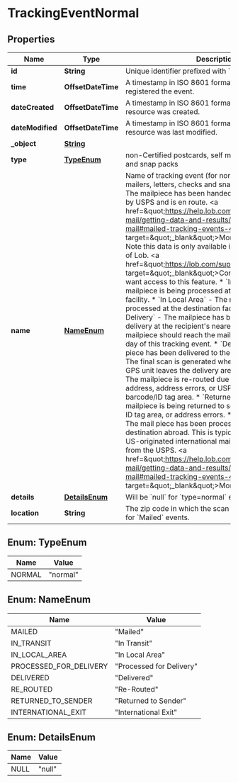 

# TrackingEventNormal


## Properties

| Name | Type | Description | Notes |
|------------ | ------------- | ------------- | -------------|
|**id** | **String** | Unique identifier prefixed with &#x60;evnt_&#x60;. |  |
|**time** | **OffsetDateTime** | A timestamp in ISO 8601 format of the date USPS registered the event. |  [optional] |
|**dateCreated** | **OffsetDateTime** | A timestamp in ISO 8601 format of the date the resource was created. |  |
|**dateModified** | **OffsetDateTime** | A timestamp in ISO 8601 format of the date the resource was last modified. |  |
|**_object** | [**String**](String.md) |  |  |
|**type** | [**TypeEnum**](#TypeEnum) | non-Certified postcards, self mailers, letters, checks and snap packs |  |
|**name** | [**NameEnum**](#NameEnum) | Name of tracking event (for normal postcards, self mailers, letters, checks and snap packs):    * &#x60;Mailed&#x60; - The mailpiece has been handed off to and accepted by USPS     and is en route. &lt;a href&#x3D;\&quot;https://help.lob.com/print-and-mail/getting-data-and-results/tracking-your-mail#mailed-tracking-events-4\&quot; target&#x3D;\&quot;_blank\&quot;&gt;More about     Mailed.&lt;/a&gt;     Note this data is only available in Enterprise editions of     Lob. &lt;a href&#x3D;\&quot;https://lob.com/support/contact#contact\&quot; target&#x3D;\&quot;_blank\&quot;&gt;Contact Sales&lt;/a&gt; if     you want access to this feature.    * &#x60;In Transit&#x60; - The mailpiece is being processed at the entry/origin facility.    * &#x60;In Local Area&#x60; - The mailpiece is being processed at the destination facility.    * &#x60;Processed for Delivery&#x60; - The mailpiece has been greenlit for     delivery at the recipient&#39;s nearest postal facility. The mailpiece     should reach the mailbox within 1 business day of this tracking     event.    * &#x60;Delivered&#x60; - The mail piece has been delivered to      the recipient’s address. The final scan is generated when the mail      carrier&#39;s GPS unit leaves the delivery area.    * &#x60;Re-Routed&#x60; - The mailpiece is re-routed due to recipient change of     address, address errors, or USPS relabeling of barcode/ID tag     area.    * &#x60;Returned to Sender&#x60; - The mailpiece is being returned to sender due     to barcode, ID tag area, or address errors.      * &#x60;International Exit&#x60; - The mail piece has been processed to      ship to a destination abroad. This is typically the last      scan a US-originated international mail piece will receive      from the USPS.  &lt;a href&#x3D;\&quot;https://help.lob.com/print-and-mail/getting-data-and-results/tracking-your-mail#mailed-tracking-events-4\&quot; target&#x3D;\&quot;_blank\&quot;&gt;More about tracking&lt;/a&gt;  |  |
|**details** | [**DetailsEnum**](#DetailsEnum) | Will be &#x60;null&#x60; for &#x60;type&#x3D;normal&#x60; events |  [optional] |
|**location** | **String** | The zip code in which the scan event occurred. Null for &#x60;Mailed&#x60; events.  |  [optional] |



## Enum: TypeEnum

| Name | Value |
|---- | -----|
| NORMAL | &quot;normal&quot; |



## Enum: NameEnum

| Name | Value |
|---- | -----|
| MAILED | &quot;Mailed&quot; |
| IN_TRANSIT | &quot;In Transit&quot; |
| IN_LOCAL_AREA | &quot;In Local Area&quot; |
| PROCESSED_FOR_DELIVERY | &quot;Processed for Delivery&quot; |
| DELIVERED | &quot;Delivered&quot; |
| RE_ROUTED | &quot;Re-Routed&quot; |
| RETURNED_TO_SENDER | &quot;Returned to Sender&quot; |
| INTERNATIONAL_EXIT | &quot;International Exit&quot; |



## Enum: DetailsEnum

| Name | Value |
|---- | -----|
| NULL | &quot;null&quot; |



